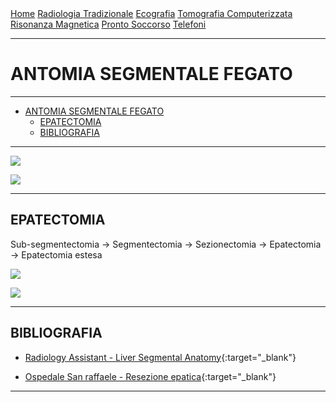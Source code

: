 <div class="topnav">
  <a href="index.html">Home</a>
  <a href="radiologia_tradizionale.html">Radiologia Tradizionale</a>
  <a href="ecografia.html">Ecografia</a>
  <a href="tomografia_computerizzata.html">Tomografia Computerizzata</a>
  <a href="risonanza_magnetica.html">Risonanza Magnetica</a>
  <a href="pronto_soccorso.html">Pronto Soccorso</a>
  <a href="contatti.html">Telefoni</a>
</div>

- - -

# ANTOMIA SEGMENTALE FEGATO

- - -

- [ANTOMIA SEGMENTALE FEGATO](#antomia-segmentale-fegato)
  - [EPATECTOMIA](#epatectomia)
  - [BIBLIOGRAFIA](#bibliografia)


- - -

![](https://radiologyassistant.nl/assets/anatomy-of-the-liver-segments/a561137b86d413_couinaud-old-2.jpg)

![](https://radiologyassistant.nl/assets/anatomy-of-the-liver-segments/a5635d0f0862a0_Liver-real-Cantlies-line.jpg)

---

## EPATECTOMIA

Sub-segmentectomia &rarr; Segmentectomia &rarr; Sezionectomia &rarr; Epatectomia &rarr; Epatectomia estesa 

![](https://radiologyassistant.nl/assets/anatomy-of-the-liver-segments/a564af65d25639_7-TEK-surgey-1.jpg)

![](https://radiologyassistant.nl/assets/anatomy-of-the-liver-segments/a564af64ca754d_7-TEK-surgey-2.jpg)

---

## BIBLIOGRAFIA

- [Radiology Assistant - Liver Segmental Anatomy](https://radiologyassistant.nl/abdomen/liver/segmental-anatomy){:target="_blank"}

- [Ospedale San raffaele - Resezione epatica](https://www.hsr.it/mediaObject/ospedali/documents/HSR/documenti/Brochure-Resezione-epatica/original/Brochure+Resezione+epatica.pdf){:target="_blank"}

---